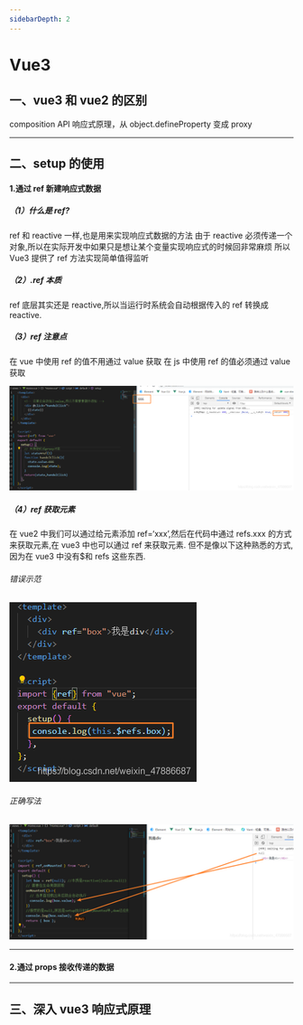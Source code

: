 ```yaml
---
sidebarDepth: 2
---
```


# Vue3

## 一、vue3 和 vue2 的区别

composition API
响应式原理，从 object.defineProperty 变成 proxy

---

## 二、setup 的使用

#### 1.通过 ref 新建响应式数据

##### （1）什么是 ref?

ref 和 reactive 一样,也是用来实现响应式数据的方法
由于 reactive 必须传递一个对象,所以在实际开发中如果只是想让某个变量实现响应式的时候回非常麻烦
所以 Vue3 提供了 ref 方法实现简单值得监听

##### （2）.ref 本质

ref 底层其实还是 reactive,所以当运行时系统会自动根据传入的 ref 转换成 reactive.

##### （3）ref 注意点

在 vue 中使用 ref 的值不用通过 value 获取
在 js 中使用 ref 的值必须通过 value 获取

![vue1](../.vuepress/alias/vue/vue1.png)

##### （4）ref 获取元素

在 vue2 中我们可以通过给元素添加 ref=‘xxx’,然后在代码中通过 refs.xxx 的方式来获取元素,在 vue3 中也可以通过 ref 来获取元素.
但不是像以下这种熟悉的方式,因为在 vue3 中没有$和 refs 这些东西.

###### 错误示范

![wrong](../.vuepress/alias/vue/vue2.png)

###### 正确写法

![vue3](../.vuepress/alias/vue/vue3.png)

---

#### 2.通过 props 接收传递的数据

---

## 三、深入 vue3 响应式原理



